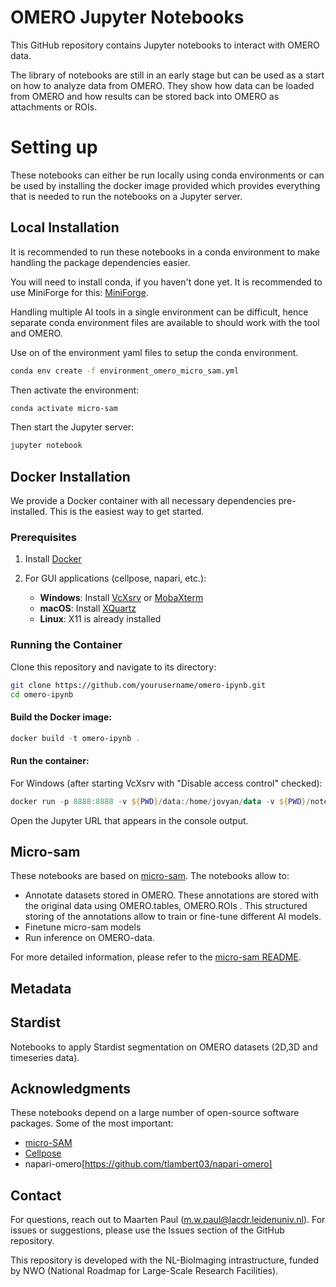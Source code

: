 # OMERO Jupyter Notebooks

This GitHub repository contains Jupyter notebooks to interact with OMERO data.

The library of notebooks are still in an early stage but can be used as a start on how to analyze data from OMERO. 
They show how data can be loaded from OMERO and how results can be stored back into OMERO as attachments or ROIs.

# Setting up
These notebooks can either be run locally using conda environments or can be used by installing the docker image provided which provides everything that is needed to run the notebooks on a Jupyter server.

## Local Installation

It is recommended to run these notebooks in a conda environment to make handling the package dependencies easier.

You will need to install conda, if you haven't done yet. It is recommended to use MiniForge for this: [MiniForge](https://github.com/conda-forge/miniforge).

Handling multiple AI tools in a single environment can be difficult, 
hence separate conda environment files are available to should work with the tool and OMERO.

Use on of the environment yaml files to setup the conda environment.
```sh
conda env create -f environment_omero_micro_sam.yml
```

Then activate the environment:

```sh
conda activate micro-sam
```

Then start the Jupyter server:

```sh
jupyter notebook
```

## Docker Installation

We provide a Docker container with all necessary dependencies pre-installed. This is the easiest way to get started.

### Prerequisites

1. Install [Docker](https://www.docker.com/products/docker-desktop/)

2. For GUI applications (cellpose, napari, etc.):
   - **Windows**: Install [VcXsrv](https://sourceforge.net/projects/vcxsrv/) or [MobaXterm](https://mobaxterm.mobatek.net/)
   - **macOS**: Install [XQuartz](https://www.xquartz.org/)
   - **Linux**: X11 is already installed

### Running the Container

Clone this repository and navigate to its directory:

```bash
git clone https://github.com/yourusername/omero-ipynb.git
cd omero-ipynb
```

#### Build the Docker image:

```powershell
docker build -t omero-ipynb .
```

#### Run the container:

For Windows (after starting VcXsrv with "Disable access control" checked):
```powershell
docker run -p 8888:8888 -v ${PWD}/data:/home/jovyan/data -v ${PWD}/notebooks:/home/jovyan/notebooks -v ${PWD}/microsam:/home/jovyan/microsam -e DISPLAY=host.docker.internal:0 --gpus=all  omero-ipynb 
```

Open the Jupyter URL that appears in the console output.


## Micro-sam
These notebooks are based on [micro-sam](https://github.com/computational-cell-analytics/micro-sam).
The notebooks allow to:
- Annotate datasets stored in OMERO. These annotations are stored with the original data using OMERO.tables, OMERO.ROIs . This structured storing of the annotations allow to train or fine-tune different AI models.
- Finetune micro-sam models
- Run inference on OMERO-data.

For more detailed information, please refer to the [micro-sam README](../microsam/README.md).

## Metadata


## Stardist
Notebooks to apply Stardist segmentation on OMERO datasets (2D,3D and timeseries data).

## Acknowledgments
These notebooks depend on a large number of open-source software packages. Some of the most important:
- [micro-SAM](https://github.com/computational-cell-analytics/micro-sam)
- [Cellpose](https://github.com/MouseLand/cellpose/)
- napari-omero[https://github.com/tlambert03/napari-omero]

## Contact
For questions, reach out to Maarten Paul (m.w.paul@lacdr.leidenuniv.nl). For issues or suggestions, please use the Issues section of the GitHub repository.

This repository is developed with the NL-BioImaging intrastructure, funded by NWO (National Roadmap for Large-Scale Research Facilities).
